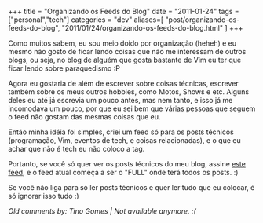 +++
title = "Organizando os Feeds do Blog"
date = "2011-01-24"
tags = ["personal","tech"]
categories = "dev"
aliases=[
  "post/organizando-os-feeds-do-blog",
  "2011/01/24/organizando-os-feeds-do-blog.html"
]
+++

Como muitos sabem, eu sou meio doido por organização (heheh) e eu
mesmo não gosto de ficar lendo coisas que não me interessam de outros
blogs, ou seja, no blog de alguém que gosta bastante de Vim eu ter que
ficar lendo sobre paraquedismo :P

Agora eu gostaria de além de escrever sobre coisas técnicas, escrever
também sobre os meus outros hobbies, como Motos, Shows e etc.  Alguns
deles eu até já escrevia um pouco antes, mas nem tanto, e isso já me
incomodava um pouco, por que eu sei bem que várias pessoas que seguem
o feed não gostam das mesmas coisas que eu.

Então minha idéia foi simples, criei um feed só para os posts técnicos
(programação, Vim, eventos de tech, e coisas relacionadas), e o que eu
achar que não é tech eu não coloco a tag.

Portanto, se você só quer ver os posts técnicos do meu blog, assine
[este feed](http://feeds.feedburner.com/PotHixTech ""), e o feed atual
começa a ser o "FULL" onde terá todos os posts. :)

Se você não liga para só ler posts técnicos e quer ler tudo que eu
colocar, é só ignorar isso tudo :)



_Old comments by: Tino Gomes | Not available anymore. :(_
